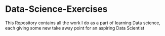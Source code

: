 # Data-Science-Exercises
This Repository contains all the work I do as a part of learning Data science, each giving some new take away point for an aspiring  Data Scientist
